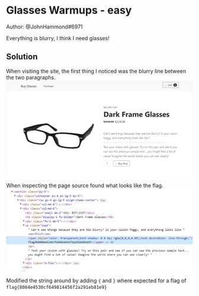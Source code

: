 # Glasses Warmups - easy
Author: @JohnHammond#6971

Everything is blurry, I think I need glasses!

## Solution

When visiting the site,  the first thing I noticed was the blurry line between the two paragraphs. ![Glasses-1](images/Glasses-1.png)

When inspecting the page source found what looks like the flag. ![Glasses-2](images/Glasses-2.png)

Modified the string around by adding `{` and `}` where expected for a flag of  `flag{8084e4530cf649814456f2a291eb81e9}`